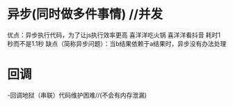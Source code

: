 # 异步(同时做多件事情) //并发
优点：异步执行代码，为了让js执行效率更高
喜洋洋吃火锅
喜洋洋看抖音
耗时1秒而不是1.1秒
缺点（简称异步问题）：当b结果依赖于a结果时，异步没有办法处理

# 回调
-回调地狱（串联）代码维护困难//(不会有内存泄漏)